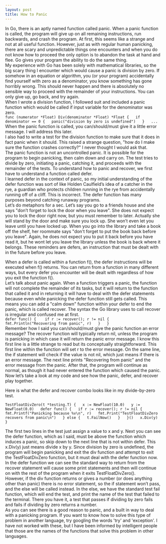 ```yaml
---
layout: post
title: How to Panic
---
```


In Go, there is an aptly named function called panic. When a panic function is called, the program will give up on all remaining instructions, run backwards, and crash the program. At first, this seems like a strange and not at all useful function. However, just as with regular human panicking, there are scary and unpredictable things one encounters and when you do not know how to proceed the only option is to abandon the task at hand and flee. Go gives your program the ability to do the same thing.   
My experience with Go has been solely with mathematical libraries, so the big scary thing I encounter which would cause a panic is division by zero. If somehow in an equation or algorithm, you (or your program) accidentally find yourself with zero as a denominator, you know something has gone horribly wrong. This should never happen and there is absolutely no sensible way to proceed with the remainder of your instructions. You can only give up, go back, and try again.   
When I wrote a division function, I followed suit and included a panic function which would be called if input variable for the denominator was zero.   
`func (numerator *Float) Div(denominator *Float) *Float {  
    if denominator == 0 {  
        panic("division by zero is undefined")  
    }  
    ...`  
When the panic function is called, you can/should/must give it a little error message. I will address this later.  
I also had to write a test for the division function to make sure that it does in fact panic when it should. This raised a strange question, "how do I make sure the function crashes correctly?" I never thought I would ask that.  
The panic function is not an uncontrolled panic. It is possible for the program to begin panicking, then calm down and carry on. The test tries to divide by zero, initiating a panic, catching it, and proceeds with the remainder of the tests. To understand how to panic and recover, we first have to understand a function called defer.  
I learned defer in the context of panic, so my initial understanding of the defer function was sort of like Holden Caulfield’s idea of a catcher in the rye, a guardian who protects children running in the rye from accidentally running off of a cliff. This is incorrect. The defer function has many purposes beyond catching runaway programs.  
Let’s do metaphors for a sec. Let’s say you go to a friends house and she says "don’t forget to lock the door when you leave". She does not expect you to lock the door right now, but you must remember to later. Actually she will stand by the door and make sure you lock up. She won’t even let you leave until you have locked up. When you go into the library and take a book off the shelf, her roommate says "don't forget to put the book back before you leave". Again, he does not expect you to put it back before you have read it, but he wont let you leave the library unless the book is back where it belongs. These reminders are defers, an instruction that must be dealt with in the future before you leave.  
  
When a defer is called within a function f(), the defer instructions will be executed when f() returns. You can return from a function in many different ways, but every defer you encounter will be dealt with regardless of how you exit the function f().  
Let’s talk about panic again. When a function triggers a panic, the function will not complete the remainder of its tasks, but it will return to the function that called it and in returning it will have to deal with the defer statements because even while panicking the defer function still gets called. This means you can add a "calm down" function within your defer to end the panic, which is called recover. The syntax the Go library uses to call recover is irregular and confused me at first.  
`defer func() {   
        if r := recover(); r != nil {  
            fmt.Println("Recovering from panic", r)  
        }  
}`  
Remember how I said you can/should/must give the panic function an error message? The recover function will typically return nil, unless the program is panicking in which case it will return the panic error message. I know this first line is a little strange to read but its conceptually straightforward. This first line within the function will set r to the error message. On the same line, the if statement will check if the value is not nil, which just means if there is an error message. The next line prints "Recovering from panic" and the error message from the panic. After that, the program will continue as normal, as though it had never entered the function which caused the panic.  
Now let’s take a look at my code and see how the panic, defer, and recover play together.  
  
Here is what the defer and recover combo looks like in my divide-by-zero test.    
  
`TestFloatDivZero(t *testing.T) {  
    x := NewFloat(10.0)  
    y := NewFloat(0.0)  
    defer func() {  
         if r := recover(); r != nil {  
             fmt.Printf("Panicking because %v\n", r)  
             fmt.Print("TestFloatDivZero recovers from panic\n")  
         } else {  
             t.FailNow()  
         }  
     }()  
     x.Div(y)  
}`  
  
The first two lines in the test just assign a value to x and y. Next you can see the defer function, which as I said, must be above the function which induces a panic, so skip down to the next line that is not within defer. This x.Div(y) just means divide x by y. Since division by zero is undefined, the program will begin panicking and exit the div function and attempt to exit the TestFloatDivZero function, but it must deal with the defer function now.  
In the defer function we can see the standard way to return from the recover statement will cause some print statements and then will continue on with the rest of the program when it exits TestFloatDivZero().  
However, if the div function returns or gives a number (or does anything other than panic) there is no error statement, so the if statement won’t pass, and the else will be called instead. In the else, we have the standard test fail function, which will end the test, and print the name of the test that failed to the terminal. There you have it, a test that passes if dividing by zero fails and fails if dividing by zero returns a number.  
As you can see there is a good reason to panic, and a built in way to deal with a panicking program. If you want to know how to solve this type of problem in another language, try googling the words 'try' and 'exception'. I have not worked with these, but I have been informed by intelligent people that those are the names of the functions that solve this problem in other languages.  
